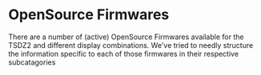 # OpenSource Firmwares

There are a number of (active) OpenSource Firmwares available for the TSDZ2 and different display combinations.
We've tried to needly structure the information specific to each of those firmwares in their respective subcatagories